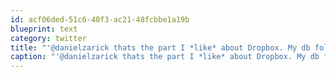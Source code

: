 ```yaml
---
id: acf06ded-51c6-40f3-ac21-48fcbbe1a19b
blueprint: text
category: twitter
title: "'@danielzarick thats the part I *like* about Dropbox. My db folder is all just symlinks of the stuff I want to sync"
caption: "'@danielzarick thats the part I *like* about Dropbox. My db folder is all just symlinks of the stuff I want to sync"
---
```

